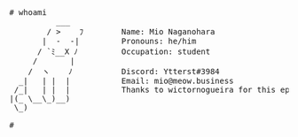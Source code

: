 <pre>
# whoami
          ___   
        / >    ﾌ    &#9;Name: Mio Naganohara
       |  -  -|     &#9;Pronouns: he/him
      / `ﾐ__X ﾉ     &#9;Occupation: student
     /       |      &#9;
    /  ヽ    ﾉ      &#9;Discord: Ytterst#3984
  _|   | |  |       &#9;Email: mio@meow.business
 /_|   | |  |       &#9;Thanks to wictornogueira for this epic cat
|(_ \__\_)__)
 \_)

# _
</pre>
